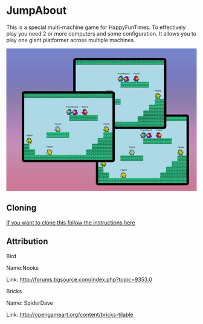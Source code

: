 JumpAbout
=========

This is a special multi-machine game for HappyFunTimes.
To effectively play you need 2 or more computers and some
configuration. It allows you to play one giant platformer
across multiple machines.

<img src="screenshot.png" />

Cloning
-------

[If you want to clone this follow the instructions here](https://github.com/greggman/HappyFunTimes/blob/master/docs/makinggames.md)

Attribution
-----------

Bird

Name:Nooks

Link: http://forums.tigsource.com/index.php?topic=9353.0

Bricks

Name: SpiderDave

Link: http://opengameart.org/content/bricks-tilable





